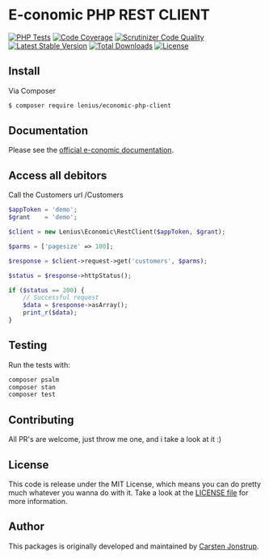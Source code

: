 E-conomic PHP REST CLIENT
===================
[![PHP Tests](https://github.com/Lenius/economic-php-client/actions/workflows/php.yml/badge.svg)](https://github.com/Lenius/economic-php-client/actions/workflows/php.yml) [![Code Coverage](https://scrutinizer-ci.com/g/Lenius/economic-php-client/badges/coverage.png?b=master)](https://scrutinizer-ci.com/g/Lenius/economic-php-client/?branch=master) [![Scrutinizer Code Quality](https://scrutinizer-ci.com/g/Lenius/economic-php-client/badges/quality-score.png?b=master)](https://scrutinizer-ci.com/g/Lenius/economic-php-client/?branch=master) [![Latest Stable Version](https://poser.pugx.org/Lenius/economic-php-client/v/stable)](https://packagist.org/packages/Lenius/economic-php-client) [![Total Downloads](https://poser.pugx.org/Lenius/economic-php-client/downloads)](https://packagist.org/packages/Lenius/economic-php-client) [![License](https://poser.pugx.org/Lenius/economic-php-client/license)](https://packagist.org/packages/Lenius/economic-php-client)

## Install

Via Composer

``` bash
$ composer require lenius/economic-php-client
```

## Documentation

Please see the [official e-conomic documentation](https://restdocs.e-conomic.com).

## Access all debitors
Call the Customers url /Customers
```php
$appToken = 'demo';
$grant    = 'demo';

$client = new Lenius\Economic\RestClient($appToken, $grant);

$parms = ['pagesize' => 100];

$response = $client->request->get('customers', $parms);

$status = $response->httpStatus();

if ($status == 200) {
    // Successful request
    $data = $response->asArray();
    print_r($data);
}
```

## Testing

Run the tests with:

``` bash
composer psalm
composer stan
composer test
```

## Contributing

All PR's are welcome, just throw me one, and i take a look at it :)

## License

This code is release under the MIT License, which means you can do pretty much whatever you wanna do with it.
Take a look at the [LICENSE file](LICENSE) for more information.

## Author

This packages is originally developed and maintained by [Carsten Jonstrup](https://twitter.com/cjonstrup).

